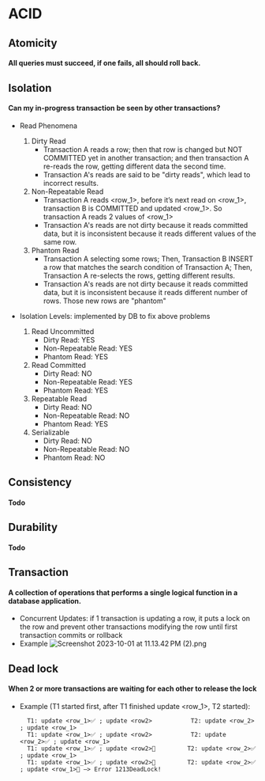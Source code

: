 # ACID

## Atomicity

#### All queries must succeed, if one fails, all should roll back.

## Isolation

#### Can my in-progress transaction be seen by other transactions?

* Read Phenomena
    1. Dirty Read
        * Transaction A reads a row; then that row is changed but NOT COMMITTED yet in another
          transaction; and then transaction A re-reads the row, getting different data
          the second time.
        * Transaction A's reads are said to be "dirty reads", which lead to incorrect results.
    2. Non-Repeatable Read
        * Transaction A reads <row_1>, before it’s next read on <row_1>, transaction B is COMMITTED
          and updated <row_1>. So transaction A reads 2 values of <row_1>
        * Transaction A's reads are not dirty because it reads committed data, but it is
          inconsistent because it reads different values of the same row.
    3. Phantom Read
        * Transaction A selecting some rows; Then, Transaction B INSERT a row that matches the
          search condition of Transaction A; Then, Transaction A re-selects the rows, getting
          different results.
        * Transaction A's reads are not dirty because it reads committed data, but it is
          inconsistent because it reads different number of rows. Those new rows are "phantom"

* Isolation Levels: implemented by DB to fix above problems
    1. Read Uncommitted
        * Dirty Read: YES
        * Non-Repeatable Read: YES
        * Phantom Read: YES
    2. Read Committed
        * Dirty Read: NO
        * Non-Repeatable Read: YES
        * Phantom Read: YES
    3. Repeatable Read
        * Dirty Read: NO
        * Non-Repeatable Read: NO
        * Phantom Read: YES
    4. Serializable
        * Dirty Read: NO
        * Non-Repeatable Read: NO
        * Phantom Read: NO

## Consistency

#### Todo

## Durability

#### Todo

## Transaction

#### A collection of operations that performs a single logical function in a database application.

* Concurrent Updates: if 1 transaction is updating a row, it puts a lock on the row and prevent
  other transactions modifying the row until first transaction commits or rollback
* Example
  ![Screenshot 2023-10-01 at 11.13.42 PM (2).png](..%2F..%2F..%2F..%2FDesktop%2FScreenshot%202023-10-01%20at%2011.13.42%E2%80%AFPM%20%282%29.png)

## Dead lock

#### When 2 or more transactions are waiting for each other to release the lock

* Example (T1 started first, after T1 finished update <row_1>, T2 started):

        T1: update <row_1>✅ ; update <row2>           T2: update <row_2> ; update <row_1>
        T1: update <row_1>✅ ; update <row2>           T2: update <row_2>✅ ; update <row_1>
        T1: update <row_1>✅ ; update <row2>🔄         T2: update <row_2>✅ ; update <row_1>
        T1: update <row_1>✅ ; update <row2>🔄         T2: update <row_2>✅ ; update <row_1>🔄 —> Error 1213DeadLock!